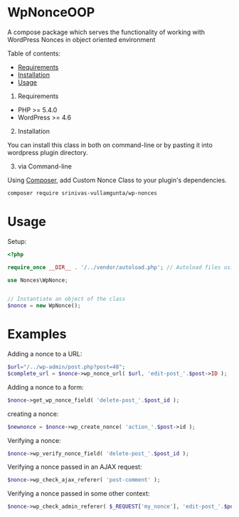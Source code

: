 # WpNonceOOP
A compose package which serves the functionality of working with WordPress Nonces in object oriented environment


Table of contents:
 * [Requirements](#requirements)
 * [Installation](#installation)
 * [Usage](#usage)

1. Requirements

* PHP >= 5.4.0
* WordPress >= 4.6

2. Installation

You can install this class in both on command-line or by pasting it into wordpress plugin directory.

3. via Command-line

Using [Composer](https://getcomposer.org/), add Custom Nonce Class to your plugin's dependencies.

```sh
composer require srinivas-vullamgunta/wp-nonces
```
# Usage

Setup:

```php
<?php 

require_once __DIR__ . '/../vendor/autoload.php'; // Autoload files using Composer autoload

use Nonces\WpNonce;


// Instantiate an object of the class
$nonce = new WpNonce();
```
# Examples

Adding a nonce to a URL:

```php
$url="/../wp-admin/post.php?post=48";
$complete_url = $nonce->wp_nonce_url( $url, 'edit-post_'.$post->ID );
```

Adding a nonce to a form:

```php
$nonce->get_wp_nonce_field( 'delete-post_'.$post_id );
```

creating a nonce:

```php
$newnonce = $nonce->wp_create_nonce( 'action_'.$post->id );
```

Verifying a nonce:

```php
$nonce->wp_verify_nonce_field( 'delete-post_'.$post_id );
```

Verifying a nonce passed in an AJAX request:

```php
$nonce->wp_check_ajax_referer( 'post-comment' );
```

Verifying a nonce passed in some other context:

```php
$nonce->wp_check_admin_referer( $_REQUEST['my_nonce'], 'edit-post_'.$post->ID );
```

